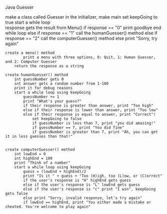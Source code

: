 Java Guesser

make a class called Guesser
	in the initializer, make main
		set keepGoing to true
		start a while loop		
			response gets the result from Menu()
			if response == "0"
				print goodbye
				end while loop
			else if response == "1"
				call the humanGuesser() method
			else if response == "2"
				call the computerGuesser() method
			else
				print "Sorry, try again"

	create a menu() method
			print a menu with three options, 0: Quit, 1: Human Guesser, and 2: Computer Guesser
		return the response as a string

	create humanGuesser() method
		int guessNumber gets 0
		int answer gets a random number from 1-100
		print it for debug reasons
		start a while loop using keepGoing
			guessNumber += 1
			print "What's your guess?"
			if their response is greater than answer, print "Too high"
			else if their response is lower than answer, print "Too low"
			else if their response is equal to answer, print "Correct"!
				set keepGoing to false
				if guessNumber is less than 7, print "you did amazing!"
				if guessNumber == 7, print "You did fine"
				if guessNumber is greater than 7, print "Ah, you can get it in less guesses than that!"	
					

	create computerGuesser() method
		int lowEnd = 0
		int highEnd = 100
		print "Think of a number"
		start a while loop using keepGoing
			guess = (lowEnd + highEnd)/2
			print "Is it " + guess + "Too (H)igh, too (L)ow, or (C)orrect"
			if the user's response is "H" highEnd gets guess
			else if the user's response is "L" lowEnd gets guess
			else if the user's response is "c" print "I win", keepGoing gets false
			else print "Sorry, invalid response, let's try again"
			if lowEnd == highEnd, print "You either made a mistake or cheated. You're welcome to play again"
